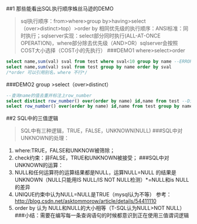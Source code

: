 ##1 那些能看出SQL执行顺序蛛丝马迹的DEMO
>sql执行顺序：from>where>group by>having>select（over>distinct>top）>order by
>相同优先级的执行顺序：ANSI标准：同时执行；sqlserver实现：select部分同时执行(ALL-AT-ONCE OPERATION)，where部分除去优先级（AND>OR）sqlserver会按照COST大小选择（COST小的先执行）
###DEMO1 where>select>order
```sql
select name,sum(val) sval from test where sval<10 group by name --ERROR
select name,sum(val) sval from test group by name order by sval
/*order 可以引用别名，where 不行*/
```
###DEMO2 group >select（over>distinct）
```sql
--查询name的值去重并标注上row_number
select distinct row_number() over(order by name) id,name from test --Distinct没有发挥作用
select row_number() over(order by name) id,name from test group by name
```

##2 SQL中的三值逻辑
>SQL中有三种逻辑，TRUE，FALSE，UNKNOWN(NULL)
###SQL中对UNKNOWN的处理：
1. where:TRUE，FALSE和UNKNOW被筛除；
2. check约束：非FALSE，TRUE和UNKNOWN被接受；
###SQL中对UNKNOWN的运算：
1. NULL和任何运算符的运算结果都是NULL，运算NULL=NULL 的结果是UNKNOWN（NULL只能用IS NULL/IS NOT NULL检测）*=NULL和is NULL的差异
2. UNIQUE约束中认为NULL=NULL是TRUE（mysql认为不等）
参考：http://blog.csdn.net/asktommorow/article/details/54411110
3. order by 认为 NULL和NULL的大小相等（T-SQL认为NULL>NOT NULL）
###小结：需要在编写每一条查询语句的时候都意识到正在使用三值谓词逻辑